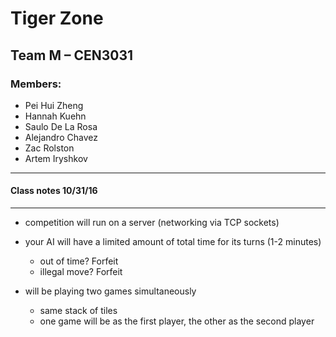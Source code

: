 # Tiger Zone

## Team M – CEN3031

### Members:


* Pei Hui Zheng
* Hannah Kuehn
* Saulo De La Rosa
* Alejandro Chavez
* Zac Rolston
* Artem Iryshkov

---

#### Class notes 10/31/16
---

* competition will run on a server (networking via TCP sockets)
* your AI will have a limited amount of total time for its turns (1-2 minutes)

    * out of time? Forfeit
    * illegal move? Forfeit

* will be playing two games simultaneously

    *  same stack of tiles
    * one game will be as the first player, the other as the second player

